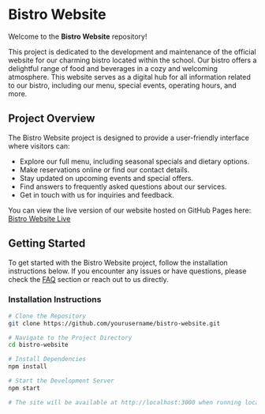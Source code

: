 # Bistro Website

Welcome to the **Bistro Website** repository!

This project is dedicated to the development and maintenance of the official website for our charming bistro located within the school. Our bistro offers a delightful range of food and beverages in a cozy and welcoming atmosphere. This website serves as a digital hub for all information related to our bistro, including our menu, special events, operating hours, and more.

## Project Overview

The Bistro Website project is designed to provide a user-friendly interface where visitors can:

- Explore our full menu, including seasonal specials and dietary options.
- Make reservations online or find our contact details.
- Stay updated on upcoming events and special offers.
- Find answers to frequently asked questions about our services.
- Get in touch with us for inquiries and feedback.

You can view the live version of our website hosted on GitHub Pages here: [Bistro Website Live](https://jolomolokolo.github.io/bistro-site)

## Getting Started

To get started with the Bistro Website project, follow the installation instructions below. If you encounter any issues or have questions, please check the [FAQ](#frequently-asked-questions-faq) section or reach out to us directly.

### Installation Instructions

```bash
# Clone the Repository
git clone https://github.com/yourusername/bistro-website.git

# Navigate to the Project Directory
cd bistro-website

# Install Dependencies
npm install

# Start the Development Server
npm start

# The site will be available at http://localhost:3000 when running locally.
